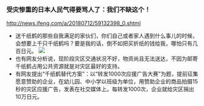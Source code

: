 ### 受灾惨重的日本人民气得要骂人了：我们不缺这个！
http://news.ifeng.com/a/20180712/59132398_0.shtml
- 送千纸鹤的那些自我满足的家伙们，你们自己或者家人遇到什么事儿的时候，会想要上千只千纸鹤吗？要是我的话，倒不如把买折纸的钱给我，哪怕只有几百日元。
![](http://p0.ifengimg.com/pmop/2018/0712/D0670350255E640D154EC9AD355A403BEE80EBE1_size16_w359_h216.jpeg)
- 也有网友分析说，现阶段灾区交通状况不好，物资尚且无法送达，不因为邮寄千纸鹤占用公共资源就是对灾区最好的支持。
- 有网友提出“千纸鹤替代方案”：以“转发1000次应援广告大赛”为题，提前征集愿意赞助的企业，在幼儿园、中小学以班级为单位，用赞助企业的商品拍摄15秒的灾区应援广告，发表在社交媒体上。每转发1000次，企业就给灾区捐出10万日元。